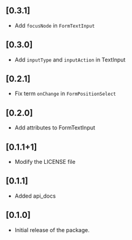 ## [0.3.1]
- Add `focusNode` in `FormTextInput`
## [0.3.0]
- Add `inputType` and `inputAction` in TextInput
## [0.2.1]
- Fix term `onChange` in `FormPositionSelect`
## [0.2.0]
- Add attributes to FormTextInput
## [0.1.1+1]
- Modify the LICENSE file
## [0.1.1]
- Added api_docs
## [0.1.0]
- Initial release of the package.
